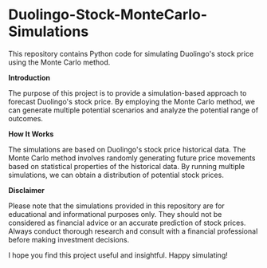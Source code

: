 # Duolingo-Stock-MonteCarlo-Simulations

This repository contains Python code for simulating Duolingo's stock price using the Monte Carlo method.

**Introduction**

The purpose of this project is to provide a simulation-based approach to forecast Duolingo's stock price. By employing the Monte Carlo method, we can generate multiple potential scenarios and analyze the potential range of outcomes.

**How It Works**

The simulations are based on Duolingo's stock price historical data. The Monte Carlo method involves randomly generating future price movements based on statistical properties of the historical data. By running multiple simulations, we can obtain a distribution of potential stock prices.

**Disclaimer**

Please note that the simulations provided in this repository are for educational and informational purposes only. They should not be considered as financial advice or an accurate prediction of stock prices. Always conduct thorough research and consult with a financial professional before making investment decisions.

I hope you find this project useful and insightful. Happy simulating!

